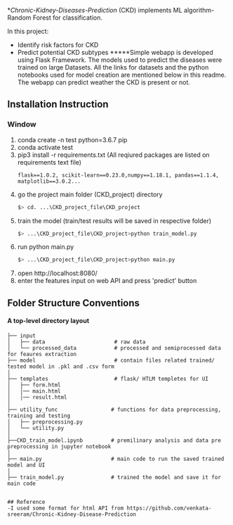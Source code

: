 
**Chronic-Kidney-Diseases-Prediction* (CKD) implements ML algorithm- Random Forest for classification. 

In this project:
- Identify risk factors for CKD 
- Predict potential CKD subtypes
*****Simple webapp is developed using Flask Framework. The models used to predict the diseases were trained on large Datasets. All the links for datasets and the python notebooks used for model creation are mentioned below in this readme. The webapp can predict weather the CKD is present or not. 
## Installation Instruction

### Window 
1. conda create -n test python=3.6.7 pip
2. conda activate test
3. pip3 install -r requirements.txt (All reqiured packages are listed on requirements text file)
	```scikit-learn==0.23.0
	flask==1.0.2, scikit-learn==0.23.0,numpy==1.18.1, pandas==1.1.4, matplotlib==3.0.2...

4. go the project main folder (CKD_project) directory 
	```bash
	$> cd. ...\CKD_project_file\CKD_project
	```
5. train the model (train/test results will be saved in respective folder) 
	```bash
	$> ...\CKD_project_file\CKD_project>python train_model.py
	```
6. run python main.py 
	```bash
	$> ...\CKD_project_file\CKD_project>python main.py
	```
7. open  http://localhost:8080/
8. enter the features input on web API and press 'predict' button 

	
 ## Folder Structure Conventions

#### A top-level directory layout

```
├── input
│   ├── data                      # raw data
│   └── processed_data            # processed and semiprocessed data for feaures extraction
├── model                         # contain files related trained/ tested model in .pkl and .csv form
│
├── templates                     # flask/ HTLM templetes for UI
│   ├── form.html
│   │── main.html
│   │── result.html
│
├── utility_func                 # functions for data preprocessing, training and testing 
│   ├── preprocessing.py
│   └── utility.py
│
├──CKD_train_model.ipynb         # premilinary analysis and data pre preprocessing in jupyter notebook
│
├── main.py                      # main code to run the saved trained model and UI 
│
├── train_model.py               # trained the model and save it for main code
    
 
## Reference
-I used some format for html API from https://github.com/venkata-sreeram/Chronic-Kidney-Disease-Prediction
